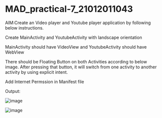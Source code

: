 # MAD_practical-7_21012011043
AIM:Create an Video player and Youtube player application by following below instructions.

Create MainActivity and YoutubeActivity with landscape orientation

MainActivity should have VideoView and YoutubeActivity should have WebView

There should be Floating Button on both Activities according to below image. After pressing that button, it will switch from one activity to another activity by using explicit intent.

Add Internet Permssion in Manifest file

Output:

![image](https://github.com/LadvaVishal/MAD_practical-7_21012011043/assets/113240232/a6576aec-4e9c-49fa-b359-d291e0ab0ba1)

![image](https://github.com/LadvaVishal/MAD_practical-7_21012011043/assets/113240232/338bd21e-6b89-4481-bdf6-f1ffdb6bcd2c)

